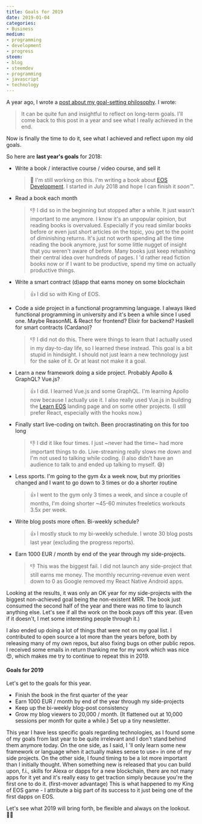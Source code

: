 ```yaml
---
title: Goals for 2019
date: 2019-01-04
categories:
- Business
medium:
- programming
- development
- progress
steem:
- blog
- steemdev
- programming
- javascript
- technology
---
```


A year ago, I wrote a [post about my goal-setting philosophy](/goals-2018).
I wrote:

> It can be quite fun and insightful to reflect on long-term goals. I'll come back to this post in a year and see what I really achieved in the end.

Now is finally the time to do it, see what I achieved and reflect upon my old goals.

So here are **last year's goals** for 2018:

* Write a book / interactive course / video course, and sell it
    > 🙂 I'm still working on this. I'm writing a book about [EOS Development](https://learneos.one). I started in July 2018 and hope I can finish it _soon™_.
* Read a book each month
    > 👎 I did so in the beginning but stopped after a while.
        It just wasn't important to me anymore.
        I know it's an unpopular opinion, but reading books is overvalued.
        Especially if you read similar books before or even just short articles on the topic, you get to the point of diminishing returns.
        It's just not worth spending all the time reading the book anymore, just for some little nugget of insight that you weren't aware of before.
        Many books just keep rehashing their central idea over hundreds of pages.
        I 'd rather read fiction books now or if I want to be productive, spend my time on actually productive things.
* Write a smart contract (d)app that earns money on some blockchain
    > 👍 I did so with King of EOS.
* Code a side project in a functional programming language.
    I always liked functional programming in university and it's been a while since I used one.
    Maybe ReasonML & React for frontend? Elixir for backend? Haskell for smart contracts (Cardano)?
    > 👎 I did not do this. There were things to learn that I actually used in my day-to-day life, so I learned these instead.
        This goal is a bit stupid in hindsight.
        I should not just learn a new technology just for the sake of it.
        Or at least not make it a goal.
* Learn a new framework doing a side project. Probably Apollo & GraphQL? Vue.js?
    > 👍 I did. I learned Vue.js and some GraphQL.
        I'm learning Apollo now because I actually use it.
        I also really used Vue.js in building the [Learn EOS](https://learneos.one) landing page and on some other projects.
        (I still prefer React, especially with the hooks now.)
* Finally start live-coding on twitch. Been procrastinating on this for too long
    > 👎 I did it like four times. I just ~never had the time~ had more important things to do.
        Live-streaming really slows me down and I'm not used to talking while coding.
        (I also didn't have an audience to talk to and ended up talking to myself. 😅)
* Less sports. I'm going to the gym 4x a week now, but my priorities changed and I want to go down to 3 times or do a shorter routine
    > 👍 I went to the gym only 3 times a week, and since a couple of months, I'm doing shorter ~45-60 minutes freeletics workouts 3.5x per week.
* Write blog posts more often. Bi-weekly schedule?
    > 👍 I mostly stuck to my bi-weekly schedule. I wrote 30 blog posts last year (excluding the progress reports).
* Earn 1000 EUR / month by end of the year through my side-projects.
    > 👎 This was the biggest fail. I did not launch any side-project that still earns me money.
        The monthly recurring-revenue even went down to 0 as Google removed my React Native Android apps.

Looking at the results, it was only an OK year for my side-projects with the biggest non-achieved goal being the non-existent MRR.
The book just consumed the second half of the year and there was no time to launch anything else.
Let's see if all the work on the book pays off this year.
(Even if it doesn't, I met some interesting people through it.)

I also ended up doing a lot of things that were not on my goal list.
I contributed to open source a lot more than the years before, both by releasing many of my own repos, but also fixing bugs on other public repos.
I received some emails in return thanking me for my work which was nice 😍, which makes me try to continue to repeat this in 2019. 

#### Goals for 2019

Let's get to the goals for this year.

* Finish the book in the first quarter of the year
* Earn 1000 EUR / month by end of the year through my side-projects
* Keep up the bi-weekly blog-post consistency
* Grow my blog viewers to 20,000 / month. (It flattened out at 10,000 sessions per month for quite a while.) Set up a tiny newsletter.

This year I have less specific goals regarding technologies, as I found some of my goals from last year to be quite irrelevant and I don't stand behind them anymore today.
On the one side, as I said, I 'll only learn some new framework or language when it actually makes sense to use= in one of my side projects.
On the other side, I found timing to be a lot more important than I initially thought.
When something new is released that you can build upon, f.i., skills for Alexa or dapps for a new blockchain, there are not many apps for it yet and it's really easy to get traction simply because you're the first one to do it. (first-mover advantage)
This is what happened to my King of EOS game - I attribute a big part of its success to it just being one of the first dapps on EOS.

Let's see what 2019 will bring forth, be flexible and always on the lookout. 🕵️‍♂️

